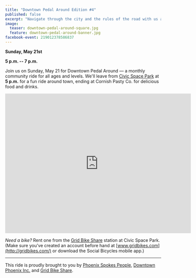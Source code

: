 ```yaml
---
title: "Downtown Pedal Around Edition #4"
published: false
excerpt: "Navigate through the city and the rules of the road with us at a new social bicycle ride coming to downtown Phoenix"
image:
  teaser: downtown-pedal-around-square.jpg
  feature: downtown-pedal-around-banner.jpg
facebook-event: 219012378586837
---
```


**Sunday, May 21st**

**5 p.m. -- 7 p.m.**

Join us on Sunday, May 21 for Downtown Pedal Around — a monthly community ride for all ages and levels.
We'll leave from [Civic Space Park](https://www.phoenix.gov/parks/parks/alphabetical/c-parks/civic-space) at **5 p.m.** for a fun ride around town, ending at Cornish Pasty Co. for delicious food and drinks.

<iframe
src="https://www.google.com/maps/embed?pb=!1m14!1m8!1m3!1d13315.32027887045!2d-112.074463!3d33.4537335!3m2!1i1024!2i768!4f13.1!3m3!1m2!1s0x0%3A0x814f5b589b3c3dd6!2sCivic+Space+Park!5e0!3m2!1sen!2sus!4v1486067985864" width="600" height="450" frameborder="0" style="border:0" allowfullscreen></iframe>

*Need a bike?* Rent one from the [Grid Bike Share](http://gridbikes.com/) station at Civic Space Park. (Make sure you've created an account before hand at [www.gridbikes.com](http://gridbikes.com/) or download the Social Bicycles mobile app.)

---

This ride is proudly brought to you by [Phoenix Spokes People](http://www.phoenixspokespeople.org), [Downtown Phoenix Inc.](http://dtphx.org/about/downtown-phoenix-inc/) and [Grid Bike Share](http://gridbikes.com/).

